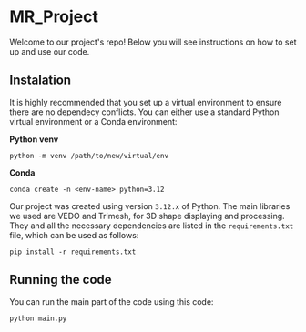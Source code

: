 # MR_Project

Welcome to our project's repo! Below you will see instructions on how to set up and use our code.

## Instalation

It is highly recommended that you set up a virtual environment to ensure there are no dependecy conflicts. You can either use a standard Python virtual environment or a Conda environment:

**Python venv**
```
python -m venv /path/to/new/virtual/env
```
**Conda**
```
conda create -n <env-name> python=3.12
```

Our project was created using version `3.12.x` of Python. The main libraries we used are VEDO and Trimesh, for 3D shape displaying and processing. They and all the necessary dependencies are listed in the `requirements.txt` file, which can be used as follows:

```
pip install -r requirements.txt
```

## Running the code

You can run the main part of the code using this code:

```
python main.py
```
